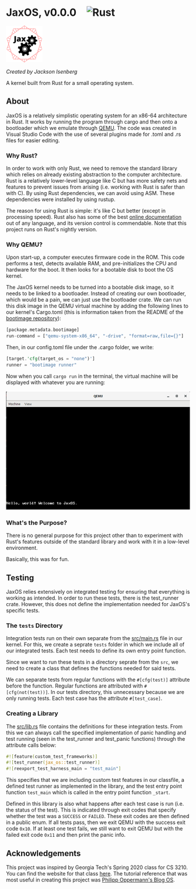 # JaxOS, v0.0.0&emsp;![Rust](https://github.com/JIceberg/rust-os/workflows/Rust/badge.svg)

<img src=".github/images/JaxOS-logo.png" width="100px"/>

*Created by Jackson Isenberg*

A kernel built from Rust for a small operating system.


## About

JaxOS is a relatively simplistic operating system for an x86-64 architecture in Rust. It works by running the program through cargo and then onto a bootloader which we emulate through [QEMU](https://www.qemu.org/). The code was created in Visual Studio Code with the use of several plugins made for .toml and .rs files for easier editing.

### Why Rust?

In order to work with only Rust, we need to remove the standard library which relies on already existing abstraction to the computer architecture. Rust is a relatively lower-level language like C but has more safety nets and features to prevent issues from arising (i.e. working with Rust is safer than with C). By using Rust dependencies, we can avoid using ASM. These dependencies were installed by using rustup.

The reason for using Rust is simple: it's like C but better (except in processing speed). Rust also has some of the best [online documentation](https://doc.rust-lang.org/book/title-page.html) out of any language, and its version control is commendable. Note that this project runs on Rust's nightly version.

### Why QEMU?

Upon start-up, a computer executes firmware code in the ROM. This code performs a test, detects available RAM, and pre-initializes the CPU and hardware for the boot. It then looks for a bootable disk to boot the OS kernel.

The JaxOS kernel needs to be turned into a bootable disk image, so it needs to be linked to a bootloader. Instead of creating our own bootloader, which would be a pain, we can just use the bootloader crate. We can run this disk image in the QEMU virtual machine by adding the following lines to our kernel's Cargo.toml (this is information taken from the README of the [bootimage repository](https://github.com/rust-osdev/bootimage)):
```rust
[package.metadata.bootimage]
run-command = ["qemu-system-x86_64", "-drive", "format=raw,file={}"]
```
Then, in our config.toml file under the .cargo folder, we write:
```rust
[target.'cfg(target_os = "none")']
runner = "bootimage runner"
```

Now when you call `cargo run` in the terminal, the virtual machine will be displayed with whatever you are running:
<br><br />
<img src=".github/images/qemu-vm.png">

### What's the Purpose?

There is no general purpose for this project other than to experiment with Rust's features outside of the standard library and work with it in a low-level environment.

Basically, this was for fun.


## Testing

JaxOS relies extensively on integrated testing for ensuring that everything is working as intended. In order to run these tests, there is the test_runner crate. However, this does not define the implementation needed for JaxOS's specific tests.

### The `tests` Directory

Integration tests run on their own separate from the [src/main.rs](src/main.rs) file in our kernel. For this, we create a seprate `tests` folder in which we include all of our integrated tests. Each test needs to define its own entry point function.

Since we want to run these tests in a directory seprate from the `src`, we need to create a class that defines the functions needed for said tests.

We can separate tests from regular functions with the `#[cfg(test)]` attribute before the function. Regular functions are attributed with `#[cfg(not(test))]`. In our tests directory, this unnecessary because we are only running tests. Each test case has the attribute `#[test_case]`.

### Creating a Library

The [src/lib.rs](src/lib.rs) file contains the definitions for these integration tests. From this we can always call the specified implementation of panic handling and test running (seen in the test_runner and test_panic functions) through the attribute calls below:
```rust
#![feature(custom_test_frameworks)]
#![test_runner(jax_os::test_runner)]
#![reexport_test_harness_main = "test_main"]
```
This specifies that we are including custom test features in our classfile, a defined test runner as implemented in the library, and the test entry point function `test_main` which is called in the entry point function `_start`.

Defined in this library is also what happens after each test case is run (i.e. the status of the test). This is indicated through exit codes that specify whether the test was a `SUCCESS` or `FAILED`. These exit codes are then defined in a public enum. If all tests pass, then we exit QEMU with the success exit code `0x10`. If at least one test fails, we still want to exit QEMU but with the failed exit code `0x11` and then print the panic info.


## Acknowledgements

This project was inspired by Georgia Tech's Spring 2020 class for CS 3210. You can find the website for that class [here](https://tc.gts3.org/cs3210/2020/spring/lab.html). The tutorial reference that was most useful in creating this project was [Philipp Oppermann's Blog OS](https://os.phil-opp.com/).
